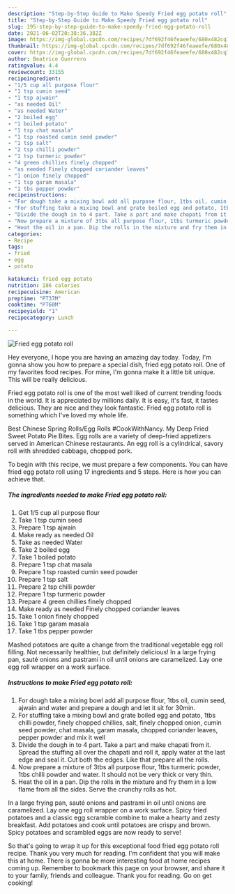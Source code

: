 ```yaml
---
description: "Step-by-Step Guide to Make Speedy Fried egg potato roll"
title: "Step-by-Step Guide to Make Speedy Fried egg potato roll"
slug: 195-step-by-step-guide-to-make-speedy-fried-egg-potato-roll
date: 2021-06-02T20:38:36.382Z
image: https://img-global.cpcdn.com/recipes/7df692f46feaeefe/680x482cq70/fried-egg-potato-roll-recipe-main-photo.jpg
thumbnail: https://img-global.cpcdn.com/recipes/7df692f46feaeefe/680x482cq70/fried-egg-potato-roll-recipe-main-photo.jpg
cover: https://img-global.cpcdn.com/recipes/7df692f46feaeefe/680x482cq70/fried-egg-potato-roll-recipe-main-photo.jpg
author: Beatrice Guerrero
ratingvalue: 4.4
reviewcount: 33155
recipeingredient:
- "1/5 cup all purpose flour"
- "1 tsp cumin seed"
- "1 tsp ajwain"
- "as needed Oil"
- "as needed Water"
- "2 boiled egg"
- "1 boiled potato"
- "1 tsp chat masala"
- "1 tsp roasted cumin seed powder"
- "1 tsp salt"
- "2 tsp chilli powder"
- "1 tsp turmeric powder"
- "4 green chillies finely chopped"
- "as needed Finely chopped coriander leaves"
- "1 onion finely chopped"
- "1 tsp garam masala"
- "1 tbs pepper powder"
recipeinstructions:
- "For dough take a mixing bowl add all purpose flour, 1tbs oil, cumin seed, ajwain and water and prepare a dough and let it sit for 30min."
- "For stuffing take a mixing bowl and grate boiled egg and potato, 1tbs chilli powder, finely chopped chillies, salt, finely chopped onion, cumin seed powder, chat masala, garam masala, chopped coriander leaves, pepper powder and mix it well"
- "Divide the dough in to 4 part. Take a part and make chapati from it. Spread the stuffing all over the chapati and roll it, apply water at the last edge and seal it. Cut both the edges. Like that prepare all the rolls."
- "Now prepare a mixture of 3tbs all purpose flour, 1tbs turmeric powder, 1tbs chilli powder and water. It should not be very thick or very thin."
- "Heat the oil in a pan. Dip the rolls in the mixture and fry them in a low flame from all the sides. Serve the crunchy rolls as hot."
categories:
- Recipe
tags:
- fried
- egg
- potato

katakunci: fried egg potato 
nutrition: 186 calories
recipecuisine: American
preptime: "PT37M"
cooktime: "PT60M"
recipeyield: "1"
recipecategory: Lunch

---
```



![Fried egg potato roll](https://img-global.cpcdn.com/recipes/7df692f46feaeefe/680x482cq70/fried-egg-potato-roll-recipe-main-photo.jpg)

Hey everyone, I hope you are having an amazing day today. Today, I'm gonna show you how to prepare a special dish, fried egg potato roll. One of my favorites food recipes. For mine, I'm gonna make it a little bit unique. This will be really delicious.

Fried egg potato roll is one of the most well liked of current trending foods in the world. It is appreciated by millions daily. It is easy, it's fast, it tastes delicious. They are nice and they look fantastic. Fried egg potato roll is something which I've loved my whole life.

Best Chinese Spring Rolls/Egg Rolls #CookWithNancy. My Deep Fried Sweet Potato Pie Bites. Egg rolls are a variety of deep-fried appetizers served in American Chinese restaurants. An egg roll is a cylindrical, savory roll with shredded cabbage, chopped pork.


To begin with this recipe, we must prepare a few components. You can have fried egg potato roll using 17 ingredients and 5 steps. Here is how you can achieve that.

<!--inarticleads1-->

##### The ingredients needed to make Fried egg potato roll:

1. Get 1/5 cup all purpose flour
1. Take 1 tsp cumin seed
1. Prepare 1 tsp ajwain
1. Make ready as needed Oil
1. Take as needed Water
1. Take 2 boiled egg
1. Take 1 boiled potato
1. Prepare 1 tsp chat masala
1. Prepare 1 tsp roasted cumin seed powder
1. Prepare 1 tsp salt
1. Prepare 2 tsp chilli powder
1. Prepare 1 tsp turmeric powder
1. Prepare 4 green chillies finely chopped
1. Make ready as needed Finely chopped coriander leaves
1. Take 1 onion finely chopped
1. Take 1 tsp garam masala
1. Take 1 tbs pepper powder


Mashed potatoes are quite a change from the traditional vegetable egg roll filling. Not necessarily healthier, but definitely delicious! In a large frying pan, sauté onions and pastrami in oil until onions are caramelized. Lay one egg roll wrapper on a work surface. 

<!--inarticleads2-->

##### Instructions to make Fried egg potato roll:

1. For dough take a mixing bowl add all purpose flour, 1tbs oil, cumin seed, ajwain and water and prepare a dough and let it sit for 30min.
1. For stuffing take a mixing bowl and grate boiled egg and potato, 1tbs chilli powder, finely chopped chillies, salt, finely chopped onion, cumin seed powder, chat masala, garam masala, chopped coriander leaves, pepper powder and mix it well
1. Divide the dough in to 4 part. Take a part and make chapati from it. Spread the stuffing all over the chapati and roll it, apply water at the last edge and seal it. Cut both the edges. Like that prepare all the rolls.
1. Now prepare a mixture of 3tbs all purpose flour, 1tbs turmeric powder, 1tbs chilli powder and water. It should not be very thick or very thin.
1. Heat the oil in a pan. Dip the rolls in the mixture and fry them in a low flame from all the sides. Serve the crunchy rolls as hot.


In a large frying pan, sauté onions and pastrami in oil until onions are caramelized. Lay one egg roll wrapper on a work surface. Spicy fried potatoes and a classic egg scramble combine to make a hearty and zesty breakfast. Add potatoes and cook until potatoes are crispy and brown. Spicy potatoes and scrambled eggs are now ready to serve! 

So that's going to wrap it up for this exceptional food fried egg potato roll recipe. Thank you very much for reading. I'm confident that you will make this at home. There is gonna be more interesting food at home recipes coming up. Remember to bookmark this page on your browser, and share it to your family, friends and colleague. Thank you for reading. Go on get cooking!
